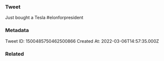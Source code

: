 ### Tweet
Just bought a Tesla #elonforpresident

### Metadata
Tweet ID: 1500485750462500866
Created At: 2022-03-06T14:57:35.000Z

### Related

